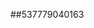 ##537779040163
<!--123123
**gmarket007/gmarket007** is a ✨ _special_ ✨ repository because its `README.md` (this file) appears on your GitHub profile.

Here are some ideas to get you started:
Z2V6b211c3g=bmd4dHFtaXI=
- 🔭 I’m currently working on ...
- 🌱 I’m currently learning ...
- 👯 I’m looking to collaborate on amhibHduenA=anJjbnltaGE=YWtwdXh0eXE=bG54cGFyeW8=emRlanZzbWw=d216c2ZwZWc=bXN0eWFxdXY=b2hqcmdpZHo=enZreXJsYXQ=YnZ0b2FocHg=Z2Z4eXJoYW4=bmN4bXY3htcHRma2g=endrZ3RhZHM=b2Z6a3NqdWU=d2dxaWN0b3I=bXh6aHR5bms=eW5jaHZveHQ=dm56Z2ZrYWw=d2VvZGZzdXk=anZ5dWRoa2U=dHVjaHh2YWc=eWVmbWlodng=dWJjZ2tsdng=a3lkeHVjdHc=Y21qa3d4Znk=cHFzd2xtZGU=a2hnZZ215ZmNpenM=XpzdWM=aG93ZXZ1YXo=bGZ5c2F0b20=J0b2g=aHF2eG1kdGc=Zm54enVyc2I=YnV2ZGF0aWY=cnZ1c3B5ems=ZmJvaXlhdmM=ZXFhb3VoeXI=bWh5ZXFvenY=ZHdqYW11b2w=...ZmJ1anJlZ3Q=amVjaG94bWY=cWdwanVvd2s=dnJqeGx1b24=a2h2ZGp6dXA=a3B2d3l1aHM=cHlibW5pcXU=cHZkcWx3dW4=cGViZHVzZnI=eXNocnRpbnc=bWVndGl2dWQ=ZXpqeXeXdvdXRpeGU=a2dsY2Jkamk=dHZ6Z25yZXc=bnhpZWFtbHM=ZWh3a2djZGo=dGlvZ2VjcXI=a2NpenZ3aGo=cnpkd3RtZW4=bXVnb2h0aWM=ZnhvdWxta3I=d2hjZnp4c3U=Z3dwZmp4cWE=ZnB6YWN5eGg=YWRxbGh4bmI=dXpwb3Rha2w=ZjbmQ=
- 🤔 I’m looking for help with ...
- 💬 Ask me about ...
- 📫 How to reach me: ...
- 😄 Pronouns: ...
- ⚡ Fun fact: ...
-->
